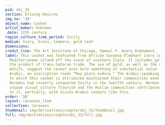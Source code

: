 ```yaml
---
pid: obj_33
section: Driving Desires
img_no: '33'
object_name: Casket
artist_maker: Unknown
_date: 12th century
region_culture_time_period: Sicily
medium: Ivory, brass, tempera, gold leaf
dimensions: 
credit_line: The Art Institute of Chicago, Samuel P. Avery Endowment, 1926.389
label: This casket was fashioned from African Savanna Elephant ivory in Sicily, a
  Mediterranean island off the coast of southern Italy. It includes gold leaf, likely
  the product of trans-Saharan trade. The use of gold, as well as the delicate ornamental
  motifs, suggest the casket once held something of substantial value. Written in
  Arabic, an inscription reads “May glory endure.” The Arabic-speaking Muslim population
  to which this casket is attributed maintained their communities even though the
  Normans had recently conquered Sicily in the twelfth century. Norman rule saw a
  unique visual culture flourish and the Muslim communities contributed substantially
  to it, partially, with Siculo-Arabic caskets like this.
order: '10'
layout: caravans_item
collection: caravans
thumbnail: img/derivatives/simple/obj_33/thumbnail.jpg
full: img/derivatives/simple/obj_33/full.jpg
---
```

